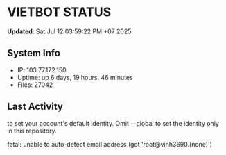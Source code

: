 # VIETBOT STATUS
**Updated**: Sat Jul 12 03:59:22 PM +07 2025

## System Info
- IP: 103.77.172.150
- Uptime: up 6 days, 19 hours, 46 minutes
- Files: 27042

## Last Activity

to set your account's default identity.
Omit --global to set the identity only in this repository.

fatal: unable to auto-detect email address (got 'root@vinh3690.(none)')
